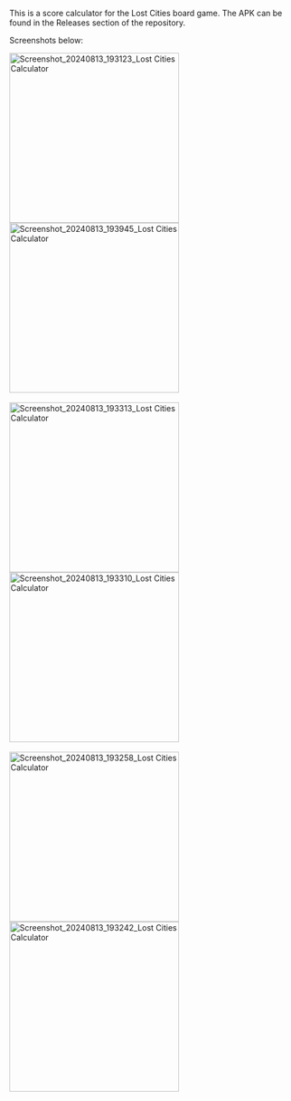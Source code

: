This is a score calculator for the Lost Cities board game. The APK can be found in the Releases section of the repository.

Screenshots below:

<img src="https://github.com/user-attachments/assets/5e238cc8-98f5-4c2d-a8e2-d976ee43ad80" alt="Screenshot_20240813_193123_Lost Cities Calculator" width="300" style="margin-right: 50px;"/>
<img src="https://github.com/user-attachments/assets/f7b625be-0e3d-4edd-b1b8-9fe6f622c13c" alt="Screenshot_20240813_193945_Lost Cities Calculator" width="300" style="margin-right: 50px;"/><br><br>
<img src="https://github.com/user-attachments/assets/7bcb9d8c-fb58-40a2-b53f-167cfa4ab23e" alt="Screenshot_20240813_193313_Lost Cities Calculator" width="300" style="margin-right: 50px;"/>
<img src="https://github.com/user-attachments/assets/78417ef8-ddee-41e7-a3ec-62838226d7b4" alt="Screenshot_20240813_193310_Lost Cities Calculator" width="300" style="margin-right: 50px;"/><br><br>
<img src="https://github.com/user-attachments/assets/49b61df9-2ef0-42cd-b4cf-00a3df580bb3" alt="Screenshot_20240813_193258_Lost Cities Calculator" width="300" style="margin-right: 50px;"/>
<img src="https://github.com/user-attachments/assets/9519397d-0aaf-4606-a6f9-b4f4fb06ca7d" alt="Screenshot_20240813_193242_Lost Cities Calculator" width="300"/>
